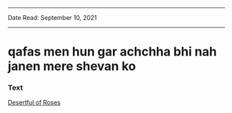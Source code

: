 ***
Date Read: September 10, 2021
***

# qafas men hun gar achchha bhi nah janen mere shevan ko

### Text
[Desertful of Roses](http://www.columbia.edu/itc/mealac/pritchett/00ghalib/120/index_120.html)

